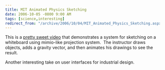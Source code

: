 ```yaml
---
title: MIT Animated Physics Sketching
date: 2006-10-05 -0800 9:00 AM
tags: [science,interesting]
redirect_from: "/archive/2006/10/04/MIT_Animated_Physics_Sketching.aspx/"
---
```


This is a [pretty sweet video](http://www.youtube.com/watch?v=NZNTgglPbUA&eurl= "MIT Sketching")
that demonstrates a system for sketching on a whiteboard using mimio-like projection system.  The instructor draws objects, adds a gravity vector, and then animates his drawings to see the result.

Another interesting take on user interfaces for industrial design.

